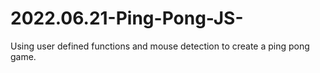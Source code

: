 # 2022.06.21-Ping-Pong-JS-
Using user defined functions and mouse detection to create a ping pong game.
